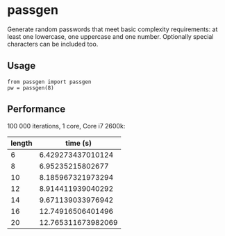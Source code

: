 # passgen

Generate random passwords that meet basic complexity requirements: at least one lowercase, one uppercase and one number. Optionally special characters can be included too.

## Usage

    from passgen import passgen
	pw = passgen(8)

## Performance

100 000 iterations, 1 core, Core i7 2600k:

length | time (s)
------ | --------
6 | 6.429273437010124
8 | 6.95235215802677
10 | 8.185967321973294
12 | 8.914411939040292
14 | 9.671139033976942
16 | 12.74916506401496
20 | 12.765311673982069

